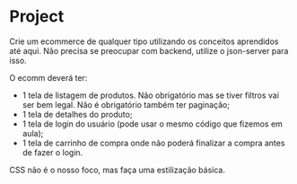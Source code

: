 # Project

Crie um ecommerce de qualquer tipo utilizando os conceitos aprendidos até aqui.
Não precisa se preocupar com backend, utilize o json-server para isso.

O ecomm deverá ter:

-   1 tela de listagem de produtos. Não obrigatório mas se tiver filtros vai ser bem legal.
    Não é obrigatório também ter paginação;
-   1 tela de detalhes do produto;
-   1 tela de login do usuário (pode usar o mesmo código que fizemos em aula);
-   1 tela de carrinho de compra onde não poderá finalizar a compra antes de fazer o login.

CSS não é o nosso foco, mas faça uma estilização básica.